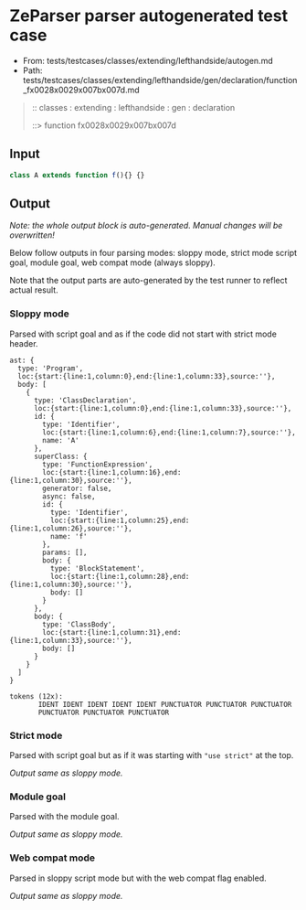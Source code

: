 # ZeParser parser autogenerated test case

- From: tests/testcases/classes/extending/lefthandside/autogen.md
- Path: tests/testcases/classes/extending/lefthandside/gen/declaration/function_fx0028x0029x007bx007d.md

> :: classes : extending : lefthandside : gen : declaration
>
> ::> function fx0028x0029x007bx007d

## Input


`````js
class A extends function f(){} {}
`````

## Output

_Note: the whole output block is auto-generated. Manual changes will be overwritten!_

Below follow outputs in four parsing modes: sloppy mode, strict mode script goal, module goal, web compat mode (always sloppy).

Note that the output parts are auto-generated by the test runner to reflect actual result.

### Sloppy mode

Parsed with script goal and as if the code did not start with strict mode header.

`````
ast: {
  type: 'Program',
  loc:{start:{line:1,column:0},end:{line:1,column:33},source:''},
  body: [
    {
      type: 'ClassDeclaration',
      loc:{start:{line:1,column:0},end:{line:1,column:33},source:''},
      id: {
        type: 'Identifier',
        loc:{start:{line:1,column:6},end:{line:1,column:7},source:''},
        name: 'A'
      },
      superClass: {
        type: 'FunctionExpression',
        loc:{start:{line:1,column:16},end:{line:1,column:30},source:''},
        generator: false,
        async: false,
        id: {
          type: 'Identifier',
          loc:{start:{line:1,column:25},end:{line:1,column:26},source:''},
          name: 'f'
        },
        params: [],
        body: {
          type: 'BlockStatement',
          loc:{start:{line:1,column:28},end:{line:1,column:30},source:''},
          body: []
        }
      },
      body: {
        type: 'ClassBody',
        loc:{start:{line:1,column:31},end:{line:1,column:33},source:''},
        body: []
      }
    }
  ]
}

tokens (12x):
       IDENT IDENT IDENT IDENT IDENT PUNCTUATOR PUNCTUATOR PUNCTUATOR
       PUNCTUATOR PUNCTUATOR PUNCTUATOR
`````

### Strict mode

Parsed with script goal but as if it was starting with `"use strict"` at the top.

_Output same as sloppy mode._

### Module goal

Parsed with the module goal.

_Output same as sloppy mode._

### Web compat mode

Parsed in sloppy script mode but with the web compat flag enabled.

_Output same as sloppy mode._
